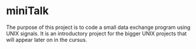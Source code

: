 # miniTalk
The purpose of this project is to code a small data exchange program using UNIX signals. It is an introductory project for the bigger UNIX projects that will appear later on in the cursus.
